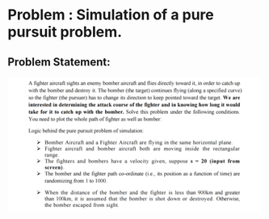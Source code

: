 # Problem : Simulation of a pure pursuit problem.

## Problem Statement:
![CHEESE!](pure_pursuit.png)
